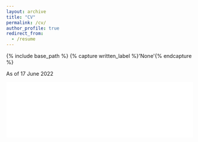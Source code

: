 ```yaml
---
layout: archive
title: "CV"
permalink: /cv/
author_profile: true
redirect_from:
  - /resume
---
```


{% include base_path %}
{% capture written_label %}'None'{% endcapture %}

As of 17 June 2022
<br/>

<embed src="/files/Aamish resume.pdf" type="application/pdf" width="100%" />

